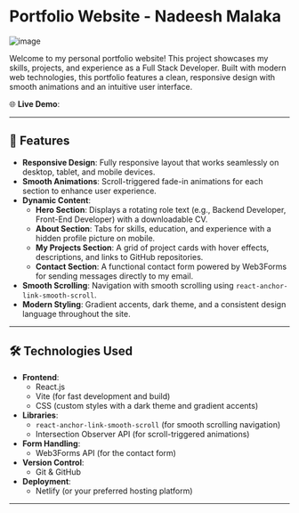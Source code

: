 # Portfolio Website - Nadeesh Malaka

![image](https://github.com/user-attachments/assets/82cbd7f9-8292-494c-9f0c-f6c083ee7a1c)


Welcome to my personal portfolio website! This project showcases my skills, projects, and experience as a Full Stack Developer. Built with modern web technologies, this portfolio features a clean, responsive design with smooth animations and an intuitive user interface.

🌐 **Live Demo**: 

---

## 🚀 Features

- **Responsive Design**: Fully responsive layout that works seamlessly on desktop, tablet, and mobile devices.
- **Smooth Animations**: Scroll-triggered fade-in animations for each section to enhance user experience.
- **Dynamic Content**:
  - **Hero Section**: Displays a rotating role text (e.g., Backend Developer, Front-End Developer) with a downloadable CV.
  - **About Section**: Tabs for skills, education, and experience with a hidden profile picture on mobile.
  - **My Projects Section**: A grid of project cards with hover effects, descriptions, and links to GitHub repositories.
  - **Contact Section**: A functional contact form powered by Web3Forms for sending messages directly to my email.
- **Smooth Scrolling**: Navigation with smooth scrolling using `react-anchor-link-smooth-scroll`.
- **Modern Styling**: Gradient accents, dark theme, and a consistent design language throughout the site.

---

## 🛠️ Technologies Used

- **Frontend**:
  - React.js
  - Vite (for fast development and build)
  - CSS (custom styles with a dark theme and gradient accents)
- **Libraries**:
  - `react-anchor-link-smooth-scroll` (for smooth scrolling navigation)
  - Intersection Observer API (for scroll-triggered animations)
- **Form Handling**:
  - Web3Forms API (for the contact form)
- **Version Control**:
  - Git & GitHub
- **Deployment**:
  - Netlify (or your preferred hosting platform) <!-- Update with your actual deployment platform -->

---

 
